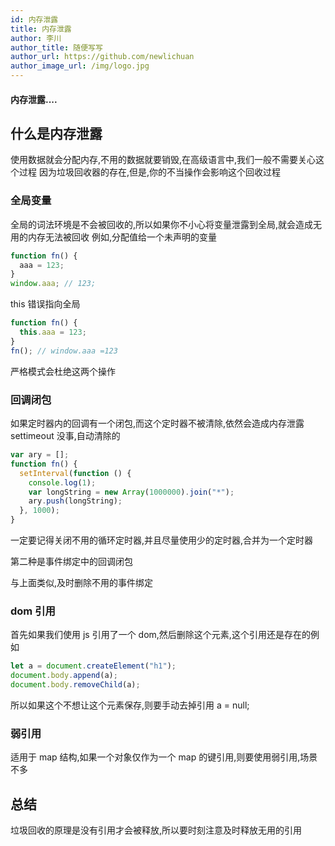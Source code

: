 ```yaml
---
id: 内存泄露
title: 内存泄露
author: 李川
author_title: 随便写写
author_url: https://github.com/newlichuan
author_image_url: /img/logo.jpg
---
```


#### 内存泄露....

<!--truncate-->

## 什么是内存泄露

使用数据就会分配内存,不用的数据就要销毁,在高级语言中,我们一般不需要关心这个过程
因为垃圾回收器的存在,但是,你的不当操作会影响这个回收过程

### 全局变量

全局的词法环境是不会被回收的,所以如果你不小心将变量泄露到全局,就会造成无用的内存无法被回收
例如,分配值给一个未声明的变量

```js
function fn() {
  aaa = 123;
}
window.aaa; // 123;
```

this 错误指向全局

```js
function fn() {
  this.aaa = 123;
}
fn(); // window.aaa =123
```

严格模式会杜绝这两个操作

### 回调闭包

如果定时器内的回调有一个闭包,而这个定时器不被清除,依然会造成内存泄露
settimeout 没事,自动清除的

```js
var ary = [];
function fn() {
  setInterval(function () {
    console.log(1);
    var longString = new Array(1000000).join("*");
    ary.push(longString);
  }, 1000);
}
```

一定要记得关闭不用的循环定时器,并且尽量使用少的定时器,合并为一个定时器

第二种是事件绑定中的回调闭包

与上面类似,及时删除不用的事件绑定

### dom 引用

首先如果我们使用 js 引用了一个 dom,然后删除这个元素,这个引用还是存在的例如

```js
let a = document.createElement("h1");
document.body.append(a);
document.body.removeChild(a);
```

所以如果这个不想让这个元素保存,则要手动去掉引用 a = null;

### 弱引用

适用于 map 结构,如果一个对象仅作为一个 map 的键引用,则要使用弱引用,场景不多

## 总结

垃圾回收的原理是没有引用才会被释放,所以要时刻注意及时释放无用的引用
